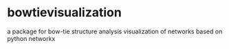 # bowtievisualization
a package for bow-tie structure analysis visualization of networks based on python networkx
